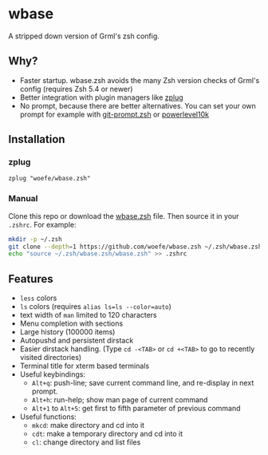 # wbase
A stripped down version of Grml's zsh config.

## Why?
- Faster startup. wbase.zsh avoids the many Zsh version checks of Grml's config (requires Zsh 5.4 or newer)
- Better integration with plugin managers like [zplug](https://github.com/zplug/zplug)
- No prompt, because there are better alternatives. You can set your own prompt for example with [git-prompt.zsh](https://github.com/woefe/git-prompt.zsh) or [powerlevel10k](https://github.com/romkatv/powerlevel10k)

## Installation
### zplug
```
zplug "woefe/wbase.zsh"
```

### Manual
Clone this repo or download the [wbase.zsh](./wbase.zsh) file.
Then source it in your `.zshrc`. For example:

```bash
mkdir -p ~/.zsh
git clone --depth=1 https://github.com/woefe/wbase.zsh ~/.zsh/wbase.zsh
echo "source ~/.zsh/wbase.zsh/wbase.zsh" >> .zshrc
```

## Features
- `less` colors
- `ls` colors (requires `alias ls=ls --color=auto`)
- text width of `man` limited to 120 characters
- Menu completion with sections
- Large history (100000 items)
- Autopushd and persistent dirstack
- Easier dirstack handling. (Type `cd -<TAB>` or `cd +<TAB>` to go to recently visited directories)
- Terminal title for xterm based terminals
- Useful keybindings:
    - `Alt+q`: push-line; save current command line, and re-display in next prompt.
    - `Alt+h`: run-help; show man page of current command
    - `Alt+1` to `Alt+5`: get first to fifth parameter of previous command
- Useful functions:
    - `mkcd`: make directory and cd into it
    - `cdt`: make a temporary directory and cd into it
    - `cl`: change directory and list files
